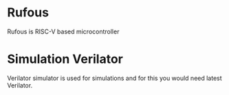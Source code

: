 # Rufous

Rufous is RISC-V based microcontroller

# Simulation Verilator

Verilator simulator is used for simulations and for this you would need latest
Verilator.
